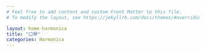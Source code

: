 ```yaml
---
# Feel free to add content and custom Front Matter to this file.
# To modify the layout, see https://jekyllrb.com/docs/themes/#overriding-theme-defaults

layout: home-harmonica
title: "口琴"
categories: Harmonica
---
```

